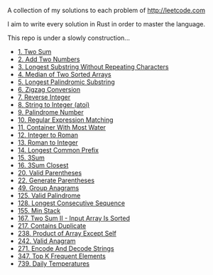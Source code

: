 A collection of my solutions to each problem of http://leetcode.com

I aim to write every solution in Rust in order to master the language.

This repo is under a slowly construction...

- [1. Two Sum](https://github.com/Gabones/leet-code/blob/master/src/two_sum.rs)
- [2. Add Two Numbers](https://github.com/Gabones/leet-code/blob/master/src/add_two_numbers.rs)
- [3. Longest Substring Without Repeating Characters](https://github.com/Gabones/leet-code/blob/master/src/longest_substring.rs)
- [4. Median of Two Sorted Arrays](https://github.com/Gabones/leet-code/blob/master/src/median_sorted_arrays.rs)
- [5. Longest Palindromic Substring](https://github.com/Gabones/leet-code/blob/master/src/long_palind_substr.rs)
- [6. Zigzag Conversion](https://github.com/Gabones/leet-code/blob/master/src/zigzag_conversion.rs)
- [7. Reverse Integer](https://github.com/Gabones/leet-code/blob/master/src/reverse_integer.rs)
- [8. String to Integer (atoi)](https://github.com/Gabones/leet-code/blob/master/src/string_to_integer.rs)
- [9. Palindrome Number](https://github.com/Gabones/leet-code/blob/master/src/palindrome_number.rs)
- [10. Regular Expression Matching](https://github.com/Gabones/leet-code/blob/master/src/regular_expression_matching.rs)
- [11. Container With Most Water](https://github.com/Gabones/leet-code/blob/master/src/container_with_most_water.rs)
- [12. Integer to Roman](https://github.com/Gabones/leet-code/blob/master/src/integer_to_roman.rs)
- [13. Roman to Integer](https://github.com/Gabones/leet-code/blob/master/src/roman_to_integer.rs)
- [14. Longest Common Prefix](https://github.com/Gabones/leet-code/blob/master/src/longest_common_prefix.rs)
- [15. 3Sum](https://github.com/Gabones/leet-code/blob/master/src/three_sum.rs)
- [16. 3Sum Closest](https://github.com/Gabones/leet-code/blob/master/src/three_sum_closest.rs)
- [20. Valid Parentheses](https://github.com/Gabones/leet-code/blob/master/src/valid_parentheses.rs)
- [22. Generate Parentheses](https://github.com/Gabones/leet-code/blob/master/src/generate_parentheses.rs)
- [49. Group Anagrams](https://github.com/Gabones/leet-code/blob/master/src/group_anagrams.rs)
- [125. Valid Palindrome](https://github.com/Gabones/leet-code/blob/master/src/valid_palindrome.rs)
- [128. Longest Consecutive Sequence](https://github.com/Gabones/leet-code/blob/master/src/longest_consecutive_sequence.rs)
- [155. Min Stack](https://github.com/Gabones/leet-code/blob/master/src/min_stack.rs)
- [167. Two Sum II - Input Array Is Sorted](https://github.com/Gabones/leet-code/blob/master/src/two_sum_ii_input_array_is_sorted.rs)
- [217. Contains Duplicate](https://github.com/Gabones/leet-code/blob/master/src/contains_duplicate.rs)
- [238. Product of Array Except Self](https://github.com/Gabones/leet-code/blob/master/src/product_of_array_except_self.rs)
- [242. Valid Anagram](https://github.com/Gabones/leet-code/blob/master/src/valid_anagram.rs)
- [271. Encode And Decode Strings](https://github.com/Gabones/leet-code/blob/master/src/enconde_and_decode_strings.rs)
- [347. Top K Frequent Elements](https://github.com/Gabones/leet-code/blob/master/src/top_k_frequent_elements.rs)
- [739. Daily Temperatures](https://github.com/Gabones/leet-code/blob/master/src/daily_temperatures.rs)